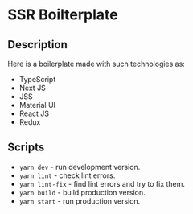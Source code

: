 # SSR Boilterplate
## Description

Here is a boilerplate made with such technologies as:

- TypeScript
- Next JS
- JSS
- Material UI
- React JS
- Redux

## Scripts

- `yarn dev` - run development version.
- `yarn lint` - check lint errors.
- `yarn lint-fix` - find lint errors and try to fix them.
- `yarn build` - build production version.
- `yarn start` - run production version.

